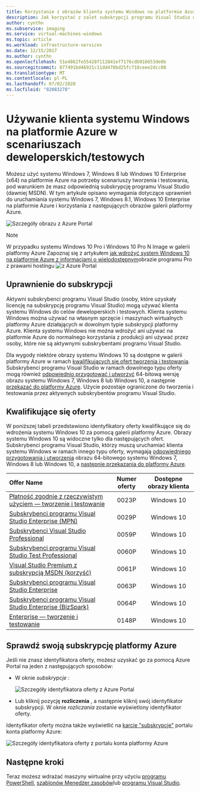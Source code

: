 ```yaml
---
title: Korzystanie z obrazów klienta systemu Windows na platformie Azure
description: Jak korzystać z zalet subskrypcji programu Visual Studio do wdrażania systemów Windows 7, Windows 8 lub Windows 10 na platformie Azure na potrzeby scenariuszy tworzenia i testowania
author: cynthn
ms.subservice: imaging
ms.service: virtual-machines-windows
ms.topic: article
ms.workload: infrastructure-services
ms.date: 12/15/2017
ms.author: cynthn
ms.openlocfilehash: 51e4862fe55428f112841ef7176cdb916653de0b
ms.sourcegitcommit: 877491bd46921c11dd478bd25fc718ceee2dcc08
ms.translationtype: MT
ms.contentlocale: pl-PL
ms.lasthandoff: 07/02/2020
ms.locfileid: "82083278"
---
```

# <a name="use-windows-client-in-azure-for-devtest-scenarios"></a>Używanie klienta systemu Windows na platformie Azure w scenariuszach deweloperskich/testowych
Możesz użyć systemu Windows 7, Windows 8 lub Windows 10 Enterprise (x64) na platformie Azure na potrzeby scenariuszy tworzenia i testowania, pod warunkiem że masz odpowiednią subskrypcję programu Visual Studio (dawniej MSDN). W tym artykule opisano wymagania dotyczące uprawnień do uruchamiania systemu Windows 7, Windows 8.1, Windows 10 Enterprise na platformie Azure i korzystania z następujących obrazów galerii platformy Azure.

![Szczegóły obrazu z Azure Portal](./media/client-images/windows-client-msdn-images.png) 

> [!NOTE]
> W przypadku systemu Windows 10 Pro i Windows 10 Pro N Image w galerii platformy Azure Zapoznaj się z artykułem [jak wdrożyć system Windows 10 na platformie Azure z informacjami o wielodostępnym](windows-desktop-multitenant-hosting-deployment.md)obrazie programu Pro z prawami hostingu 
> ![ z Azure Portal](./media/client-images/windows-client-pro-images.png) 
>

## <a name="subscription-eligibility"></a>Uprawnienie do subskrypcji
Aktywni subskrybenci programu Visual Studio (osoby, które uzyskały licencję na subskrypcję programu Visual Studio) mogą używać klienta systemu Windows do celów deweloperskich i testowych. Klienta systemu Windows można używać na własnym sprzęcie i maszynach wirtualnych platformy Azure działających w dowolnym typie subskrypcji platformy Azure. Klienta systemu Windows nie można wdrożyć ani używać na platformie Azure do normalnego korzystania z produkcji ani używać przez osoby, które nie są aktywnymi subskrybentami programu Visual Studio.

Dla wygody niektóre obrazy systemu Windows 10 są dostępne w galerii platformy Azure w ramach [kwalifikujących się ofert tworzenia i testowania](#eligible-offers). Subskrybenci programu Visual Studio w ramach dowolnego typu oferty mogą również [odpowiednio przygotować i utworzyć](prepare-for-upload-vhd-image.md) 64-bitową wersję obrazu systemu Windows 7, Windows 8 lub Windows 10, a następnie [przekazać do platformy Azure](upload-generalized-managed.md). Użycie pozostaje ograniczone do tworzenia i testowania przez aktywnych subskrybentów programu Visual Studio.

## <a name="eligible-offers"></a>Kwalifikujące się oferty
W poniższej tabeli przedstawiono identyfikatory oferty kwalifikujące się do wdrożenia systemu Windows 10 za pomocą galerii platformy Azure. Obrazy systemu Windows 10 są widoczne tylko dla następujących ofert. Subskrybenci programu Visual Studio, którzy muszą uruchamiać klienta systemu Windows w ramach innego typu oferty, wymagają [odpowiedniego przygotowania i utworzenia](prepare-for-upload-vhd-image.md) obrazu 64-bitowego systemu Windows 7, Windows 8 lub Windows 10, a [następnie przekazania do platformy Azure](upload-generalized-managed.md).

| Offer Name | Numer oferty | Dostępne obrazy klienta |
|:--- |:---:|:---:|
| [Płatność zgodnie z rzeczywistym użyciem — tworzenie i testowanie](https://azure.microsoft.com/offers/ms-azr-0023p/) |0023P |Windows 10 |
| [Subskrybenci programu Visual Studio Enterprise (MPN)](https://azure.microsoft.com/offers/ms-azr-0029p/) |0029P |Windows 10 |
| [Subskrybenci Visual Studio Professional](https://azure.microsoft.com/offers/ms-azr-0059p/) |0059P |Windows 10 |
| [Subskrybenci programu Visual Studio Test Professional](https://azure.microsoft.com/offers/ms-azr-0060p/) |0060P |Windows 10 |
| [Visual Studio Premium z subskrypcją MSDN (korzyść)](https://azure.microsoft.com/offers/ms-azr-0061p/) |0061P |Windows 10 |
| [Subskrybenci programu Visual Studio Enterprise](https://azure.microsoft.com/offers/ms-azr-0063p/) |0063P |Windows 10 |
| [Subskrybenci programu Visual Studio Enterprise (BizSpark)](https://azure.microsoft.com/offers/ms-azr-0064p/) |0064P |Windows 10 |
| [Enterprise — tworzenie i testowanie](https://azure.microsoft.com/offers/ms-azr-0148p/) |0148P |Windows 10 |

## <a name="check-your-azure-subscription"></a>Sprawdź swoją subskrypcję platformy Azure
Jeśli nie znasz identyfikatora oferty, możesz uzyskać go za pomocą Azure Portal na jeden z następujących sposobów:  

- W oknie *subskrypcje* :

  ![Szczegóły identyfikatora oferty z Azure Portal](./media/client-images/offer-id-azure-portal.png) 

- Lub kliknij pozycję **rozliczenia** , a następnie kliknij swój identyfikator subskrypcji. W oknie *rozliczania* zostanie wyświetlony identyfikator oferty.

Identyfikator oferty można także wyświetlić na [karcie "subskrypcje"](https://account.windowsazure.com/Subscriptions) portalu konta platformy Azure:

![Szczegóły identyfikatora oferty z portalu konta platformy Azure](./media/client-images/offer-id-azure-account-portal.png) 

## <a name="next-steps"></a>Następne kroki
Teraz możesz wdrażać maszyny wirtualne przy użyciu [programu PowerShell](quick-create-powershell.md), [szablonów Menedżer zasobów](ps-template.md)lub [programu Visual Studio](../../vs-azure-tools-resource-groups-deployment-projects-create-deploy.md).

